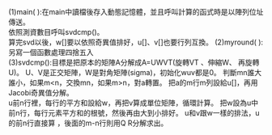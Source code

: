 (1)main( ):在main中讀檔後存入動態記憶體，並且呼叫計算的函式時是以陣列位址傳送。  
依照測資數目呼叫svdcmp()。   
算完svd以後，w[]要以依照奇異值排好，u[]、v[]也要行列互換。 
(2)myround( ):另寫一個函數處理四捨五入  
(3)svdcmp():目標是把原本的矩陣A分解成A=UWVT(旋轉VT 、伸縮W、 再旋轉U)。 
U、V是正交矩陣，W是對角矩陣(sigma)，初始化wuv都是0。 判斷mn誰大誰小，如果m<n，交換mn，如果m>n，對a轉置。 把a的m行m列設給u[]，再用Jacobi奇異值分解。  
u前n行裡，每行的平方和設給w，再把v算成單位矩陣，循環計算。 
把w設為u中前n行，每行元素平方和的根號，然後再由大到小排好。
u和v跟w一樣的排法，u的前n行直接算 ，後面的m-n行則用Q R分解求出。 
